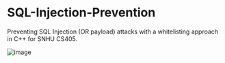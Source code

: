 # SQL-Injection-Prevention
Preventing SQL Injection (OR payload) attacks with a whitelisting approach in C++ for SNHU CS405.

![image](https://user-images.githubusercontent.com/15134446/224403985-7ab22a9b-9086-4fd2-ba36-244a4cbcf39e.png)
